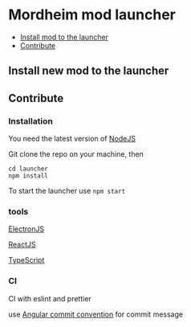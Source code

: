 # Mordheim mod launcher

* [Install mod to the launcher](#install-new-mod-to-the-launcher)
* [Contribute](#contribute)

## Install new mod to the launcher


## Contribute
### Installation

You need the latest version of [NodeJS](https://nodejs.org/en/download/)

Git clone the repo on your machine, then

```
cd launcher
npm install
```

To start the launcher use `npm start`

### tools

[ElectronJS](https://www.electronjs.org/docs)

[ReactJS](https://reactjs.org/docs/getting-started.html)

[TypeScript](https://www.typescriptlang.org/docs/home.html)

### CI

CI with eslint and prettier

use [Angular commit convention](https://docs.google.com/document/d/1QrDFcIiPjSLDn3EL15IJygNPiHORgU1_OOAqWjiDU5Y/edit#) for commit message
